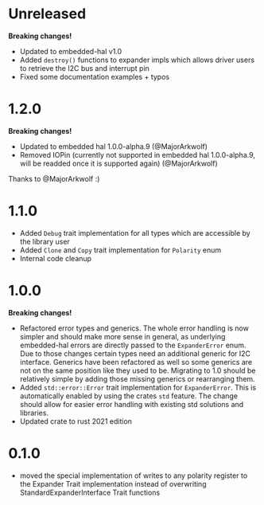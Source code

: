 # Unreleased

**Breaking changes!**

- Updated to embedded-hal v1.0
- Added `destroy()` functions to expander impls which allows driver users to retrieve the I2C bus and interrupt pin
- Fixed some documentation examples + typos

# 1.2.0

**Breaking changes!**

- Updated to embedded hal 1.0.0-alpha.9 (@MajorArkwolf)
- Removed IOPin (currently not supported in embedded hal 1.0.0-alpha.9, will be readded once it is supported again) (@MajorArkwolf)

Thanks to @MajorArkwolf :)

# 1.1.0

- Added `Debug` trait implementation for all types which are accessible by the library user
- Added `Clone` and `Copy` trait implementation for `Polarity` enum
- Internal code cleanup

# 1.0.0

**Breaking changes!**

- Refactored error types and generics. The whole error handling is now simpler and should make more sense in general, as underlying embedded-hal errors are directly passed to the `ExpanderError` enum. Due to those changes certain types need an additional generic for I2C interface. Generics have been refactored as well so some generics are not on the same position like they used to be. Migrating to 1.0 should be relatively simple by adding those missing generics or rearranging them.
- Added `std::error::Error` trait implementation for `ExpanderError`. This is automatically enabled by using the crates `std` feature. The change should allow for easier error handling with existing std solutions and libraries.
- Updated crate to rust 2021 edition

# 0.1.0

- moved the special implementation of writes to any polarity register to the Expander Trait implementation instead of overwriting StandardExpanderInterface Trait functions
